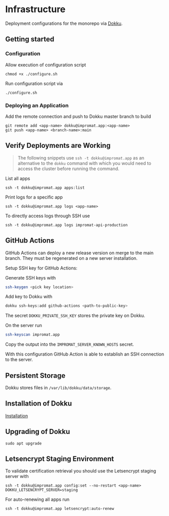 # Infrastructure

Deployment configurations for the monorepo via [Dokku](https://dokku.com).

## Getting started

### Configuration

Allow execution of configuration script

```
chmod +x ./configure.sh
```

Run configuration script via

```
./configure.sh
```

### Deploying an Application

Add the remote connection and push to Dokku master branch to build

```
git remote add <app-name> dokku@impromat.app:<app-name>
git push <app-name> <branch-name>:main
```

## Verify Deployments are Working

> The following snippets use `ssh -t dokku@impromat.app` as an alternative to the `dokku` command with which you would need to access the cluster before running the command.

List all apps

```
ssh -t dokku@impromat.app apps:list
```

Print logs for a specific app

```
ssh -t dokku@impromat.app logs <app-name>
```

To directly access logs through SSH use

```
ssh -t dokku@impromat.app logs impromat-api-production
```

## GitHub Actions

GitHub Actions can deploy a new release version on merge to the main branch.
They must be regenerated on a new server installation.

Setup SSH key for GitHub Actions:

Generate SSH keys with

```sh
ssh-keygen <pick key location>
```

Add key to Dokku with

```sh
dokku ssh-keys:add github-actions <path-to-public-key>
```

The secret `DOKKU_PRIVATE_SSH_KEY` stores the private key on Dokku.

On the server run

```bash
ssh-keyscan impromat.app
```

Copy the output into the `IMPROMAT_SERVER_KNOWN_HOSTS` secret.

With this configuration GitHub Action is able to establish an SSH connection to the server.

## Persistent Storage

Dokku stores files in `/var/lib/dokku/data/storage`.

## Installation of Dokku

[Installation](./installation.md)

## Upgrading of Dokku

```
sudo apt upgrade
```

## Letsencrypt Staging Environment

To validate certification retrieval you should use the Letsencrypt staging server with

```
ssh -t dokku@impromat.app config:set --no-restart <app-name> DOKKU_LETSENCRYPT_SERVER=staging
```

For auto-renewing all apps run

```
ssh -t dokku@impromat.app letsencrypt:auto-renew
```
